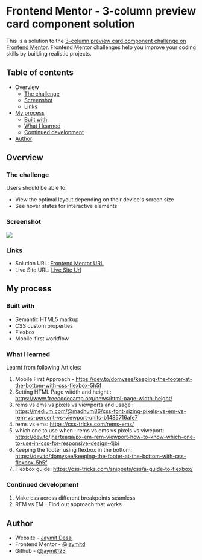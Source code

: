 # Frontend Mentor - 3-column preview card component solution

This is a solution to the [3-column preview card component challenge on Frontend Mentor](https://www.frontendmentor.io/challenges/3column-preview-card-component-pH92eAR2-). Frontend Mentor challenges help you improve your coding skills by building realistic projects. 

## Table of contents

- [Overview](#overview)
  - [The challenge](#the-challenge)
  - [Screenshot](#screenshot)
  - [Links](#links)
- [My process](#my-process)
  - [Built with](#built-with)
  - [What I learned](#what-i-learned)
  - [Continued development](#continued-development)
- [Author](#author)


## Overview

### The challenge

Users should be able to:

- View the optimal layout depending on their device's screen size
- See hover states for interactive elements

### Screenshot

![](./screenshot.png)


### Links

- Solution URL: [Frontend Mentor URL](https://www.frontendmentor.io/solutions/mobile-first-approach-for-3-column-preview-QTu6uI-iQ)
- Live Site URL: [Live Site Url](https://jaydesai-3column-preview.netlify.app/)

## My process

### Built with

- Semantic HTML5 markup
- CSS custom properties
- Flexbox
- Mobile-first workflow



### What I learned

Learnt from following Articles:

1. Mobile First Approach - https://dev.to/domysee/keeping-the-footer-at-the-bottom-with-css-flexbox-5h5f
2. Setting HTML Page witdth and height : https://www.freecodecamp.org/news/html-page-width-height/
3. rems vs ems vs pixels vs viewports and usage : https://medium.com/@madhum86/css-font-sizing-pixels-vs-em-vs-rem-vs-percent-vs-viewport-units-b1485716afe7
4. rems vs ems: https://css-tricks.com/rems-ems/
5. which one to use when : rems vs ems vs pixels vs viweport: https://dev.to/jharteaga/px-em-rem-viewport-how-to-know-which-one-to-use-in-css-for-responsive-design-4jbi
6. Keeping the footer using flexbox in the bottom: https://dev.to/domysee/keeping-the-footer-at-the-bottom-with-css-flexbox-5h5f
7. Flexbox guide: https://css-tricks.com/snippets/css/a-guide-to-flexbox/


### Continued development
1. Make css across different breakpoints seamless
2. REM vs EM - Find out approach that works

## Author

- Website - [Jaymit Desai](https://www.jaymitdesai.com)
- Frontend Mentor - [@jaymitd](https://www.frontendmentor.io/profile/jaymitd)
- Github - [@jaymit123](https://github.com/jaymit123)



